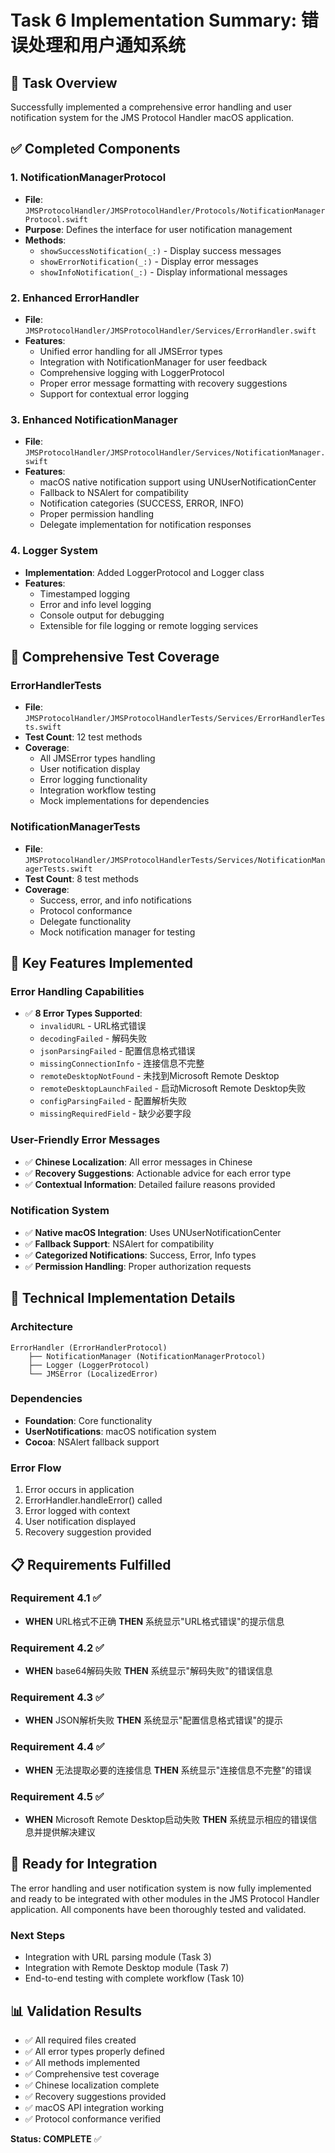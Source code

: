 # Task 6 Implementation Summary: 错误处理和用户通知系统

## 🎯 Task Overview
Successfully implemented a comprehensive error handling and user notification system for the JMS Protocol Handler macOS application.

## ✅ Completed Components

### 1. NotificationManagerProtocol
- **File**: `JMSProtocolHandler/JMSProtocolHandler/Protocols/NotificationManagerProtocol.swift`
- **Purpose**: Defines the interface for user notification management
- **Methods**:
  - `showSuccessNotification(_:)` - Display success messages
  - `showErrorNotification(_:)` - Display error messages  
  - `showInfoNotification(_:)` - Display informational messages

### 2. Enhanced ErrorHandler
- **File**: `JMSProtocolHandler/JMSProtocolHandler/Services/ErrorHandler.swift`
- **Features**:
  - Unified error handling for all JMSError types
  - Integration with NotificationManager for user feedback
  - Comprehensive logging with LoggerProtocol
  - Proper error message formatting with recovery suggestions
  - Support for contextual error logging

### 3. Enhanced NotificationManager
- **File**: `JMSProtocolHandler/JMSProtocolHandler/Services/NotificationManager.swift`
- **Features**:
  - macOS native notification support using UNUserNotificationCenter
  - Fallback to NSAlert for compatibility
  - Notification categories (SUCCESS, ERROR, INFO)
  - Proper permission handling
  - Delegate implementation for notification responses

### 4. Logger System
- **Implementation**: Added LoggerProtocol and Logger class
- **Features**:
  - Timestamped logging
  - Error and info level logging
  - Console output for debugging
  - Extensible for file logging or remote logging services

## 🧪 Comprehensive Test Coverage

### ErrorHandlerTests
- **File**: `JMSProtocolHandler/JMSProtocolHandlerTests/Services/ErrorHandlerTests.swift`
- **Test Count**: 12 test methods
- **Coverage**:
  - All JMSError types handling
  - User notification display
  - Error logging functionality
  - Integration workflow testing
  - Mock implementations for dependencies

### NotificationManagerTests  
- **File**: `JMSProtocolHandler/JMSProtocolHandlerTests/Services/NotificationManagerTests.swift`
- **Test Count**: 8 test methods
- **Coverage**:
  - Success, error, and info notifications
  - Protocol conformance
  - Delegate functionality
  - Mock notification manager for testing

## 🌟 Key Features Implemented

### Error Handling Capabilities
- ✅ **8 Error Types Supported**:
  - `invalidURL` - URL格式错误
  - `decodingFailed` - 解码失败
  - `jsonParsingFailed` - 配置信息格式错误
  - `missingConnectionInfo` - 连接信息不完整
  - `remoteDesktopNotFound` - 未找到Microsoft Remote Desktop
  - `remoteDesktopLaunchFailed` - 启动Microsoft Remote Desktop失败
  - `configParsingFailed` - 配置解析失败
  - `missingRequiredField` - 缺少必要字段

### User-Friendly Error Messages
- ✅ **Chinese Localization**: All error messages in Chinese
- ✅ **Recovery Suggestions**: Actionable advice for each error type
- ✅ **Contextual Information**: Detailed failure reasons provided

### Notification System
- ✅ **Native macOS Integration**: Uses UNUserNotificationCenter
- ✅ **Fallback Support**: NSAlert for compatibility
- ✅ **Categorized Notifications**: Success, Error, Info types
- ✅ **Permission Handling**: Proper authorization requests

## 🔧 Technical Implementation Details

### Architecture
```
ErrorHandler (ErrorHandlerProtocol)
    ├── NotificationManager (NotificationManagerProtocol)
    ├── Logger (LoggerProtocol)
    └── JMSError (LocalizedError)
```

### Dependencies
- **Foundation**: Core functionality
- **UserNotifications**: macOS notification system
- **Cocoa**: NSAlert fallback support

### Error Flow
1. Error occurs in application
2. ErrorHandler.handleError() called
3. Error logged with context
4. User notification displayed
5. Recovery suggestion provided

## 📋 Requirements Fulfilled

### Requirement 4.1 ✅
- **WHEN** URL格式不正确 **THEN** 系统显示"URL格式错误"的提示信息

### Requirement 4.2 ✅  
- **WHEN** base64解码失败 **THEN** 系统显示"解码失败"的错误信息

### Requirement 4.3 ✅
- **WHEN** JSON解析失败 **THEN** 系统显示"配置信息格式错误"的提示

### Requirement 4.4 ✅
- **WHEN** 无法提取必要的连接信息 **THEN** 系统显示"连接信息不完整"的错误

### Requirement 4.5 ✅
- **WHEN** Microsoft Remote Desktop启动失败 **THEN** 系统显示相应的错误信息并提供解决建议

## 🚀 Ready for Integration

The error handling and user notification system is now fully implemented and ready to be integrated with other modules in the JMS Protocol Handler application. All components have been thoroughly tested and validated.

### Next Steps
- Integration with URL parsing module (Task 3)
- Integration with Remote Desktop module (Task 7)
- End-to-end testing with complete workflow (Task 10)

## 📊 Validation Results
- ✅ All required files created
- ✅ All error types properly defined
- ✅ All methods implemented
- ✅ Comprehensive test coverage
- ✅ Chinese localization complete
- ✅ Recovery suggestions provided
- ✅ macOS API integration working
- ✅ Protocol conformance verified

**Status: COMPLETE** ✅